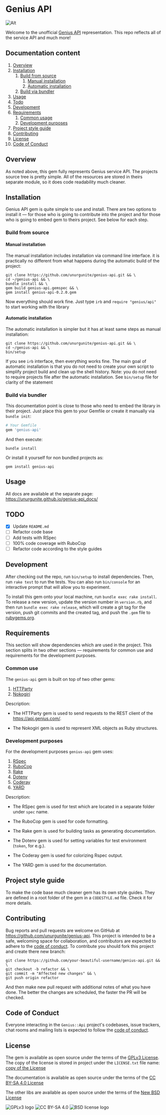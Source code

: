 # Genius API

![Alt](https://repobeats.axiom.co/api/embed/0163add5bf43300944ef69ad09cf68f1a0176bf6.svg "Project stats")

Welcome to the unofficial [Genius API](https://docs.genius.com) representation. This repo reflects all of the service
API and much more!

## Documentation content

1. [Overview][1]
2. [Installation][2]
    1. [Build from source][2.1]
        1. [Manual installation][2.1.1]
        2. [Automatic installation][2.1.2]
    2. [Build via bundler][2.2]
3. [Usage][3]
4. [Todo][4]
5. [Development][5]
6. [Requirements][6]
    1. [Common usage][6.1]
    2. [Development purposes][6.2]
7. [Project style guide][7]
8. [Contributing][8]
9. [License][9]
10. [Code of Conduct][10]

## Overview

As noted above, this gem fully represents Genius service API. The projects source tree is pretty simple. All of the
resources are stored in theirs separate module, so it does code readability much cleaner.

## Installation

Genius API gem is quite simple to use and install. There are two options to install it — for those who is going to
contribute into the project and for those who is going to embed gem to theirs project. See below for each step.

### Build from source

#### Manual installation

The manual installation includes installation via command line interface. it is practically no different from what
happens during the automatic build of the project:

```shell
git clone https://github.com/unurgunite/genius-api.git && \
cd ~/genius-api && \
bundle install && \
gem build genius-api.gemspec && \
gem install genius-api-0.2.0.gem
```

Now everything should work fine. Just type `irb` and `require "genius/api"` to start working with the library

#### Automatic installation

The automatic installation is simpler but it has at least same steps as manual installation:

```shell
git clone https://github.com/unurgunite/genius-api.git && \
cd ~/genius-api && \
bin/setup
```

If you see `irb` interface, then everything works fine. The main goal of automatic installation is that you do not need
to create your own script to simplify project build and clean up the shell history. Note: you do not need to require
projects file after the automatic installation. See `bin/setup` file for clarity of the statement

### Build via bundler

This documentation point is close to those who need to embed the library in their project. Just place this gem to your
Gemfile or create it manually via `bundle init`:

```ruby
# Your Gemfile
gem 'genius-api'
```

And then execute:

```shell
bundle install
```

Or install it yourself for non bundled projects as:

```shell
gem install genius-api
```

## Usage

All docs are available at the separate page: https://unurgunite.github.io/genius-api_docs/

## TODO

- [x] Update `README.md`
- [ ] Refactor code base
- [ ] Add tests with RSpec
- [ ] 100% code coverage with RuboCop
- [ ] Refactor code according to the style guides

## Development

After checking out the repo, run `bin/setup` to install dependencies. Then, run `rake test` to run the tests. You can
also run `bin/console` for an interactive prompt that will allow you to experiment.

To install this gem onto your local machine, run `bundle exec rake install`. To release a new version, update the
version number in `version.rb`, and then run `bundle exec rake release`, which will create a git tag for the version,
push git commits and the created tag, and push the `.gem` file to [rubygems.org](https://rubygems.org).

## Requirements

This section will show dependencies which are used in the project. This section splits in two other sections —
requirements for common use and requirements for the development purposes.

### Common use

The `genius-api` gem is built on top of two other gems:

1. [HTTParty][101]
2. [Nokogiri][102]

Description:

* The HTTParty gem is used to send requests to the REST client of the https://api.genius.com/.

* The Nokogiri gem is used to represent XML objects as Ruby structures.

### Development purposes

For the development purposes `genius-api` gem uses:

1. [RSpec][201]
2. [RuboCop][202]
3. [Rake][203]
4. [Dotenv][204]
5. [Coderay][205]
6. [YARD][206]

Description:

* The RSpec gem is used for test which are located in a separate folder under `spec` name.

* The RuboCop gem is used for code formatting.

* The Rake gem is used for building tasks as generating documentation.

* The Dotenv gem is used for setting variables for test environment (`token`, for e.g.).

* The Coderay gem is used for colorizing Rspec output.

* The YARD gem is used for the documentation.

## Project style guide

To make the code base much cleaner gem has its own style guides. They are defined in a root folder of the gem in
a `CODESTYLE.md` file. Check it for more details.

## Contributing

Bug reports and pull requests are welcome on GitHub at https://github.com/unurgunite/genius-api. This project is
intended to be a safe, welcoming space for collaboration, and contributors are expected to adhere to
the [code of conduct](https://github.com/unurgunite/genius-api/blob/master/CODE_OF_CONDUCT.md). To contribute you should
fork this project and create there new branch:

```shell
git clone https://github.com/your-beautiful-username/genius-api.git && \
git checkout -b refactor && \
git commit -m "Affected new changes" && \
git push origin refactor
```

And then make new pull request with additional notes of what you have done. The better the changes are scheduled, the
faster the PR will be checked.

## Code of Conduct

Everyone interacting in the `Genius::Api` project's codebases, issue trackers, chat rooms and mailing lists is expected
to follow the [code of conduct](https://github.com/unurgunite/genius-api/blob/master/CODE_OF_CONDUCT.md).

## License

The gem is available as open source under the terms of the [GPLv3 License](https://opensource.org/licenses/GPL-3.0). The
copy of the license is stored in project under the `LICENSE.txt` file
name: [copy of the License](https://github.com/unurgunite/genius-api/blob/master/LICENSE.txt)

The documentation is available as open source under the terms of
the [CC BY-SA 4.0 License](https://creativecommons.org/licenses/by-sa/4.0/)

The other libs are available as open source under the terms of
the [New BSD License](https://opensource.org/licenses/BSD-3-Clause)

![GPLv3 logo](https://www.gnu.org/graphics/gplv3-or-later.png)
![CC BY-SA 4.0](https://mirrors.creativecommons.org/presskit/buttons/88x31/svg/by-nc.svg)
![BSD license logo](https://upload.wikimedia.org/wikipedia/commons/4/42/License_icon-bsd-88x31.png)

[1]:https://github.com/unurgunite/genius-api#overview

[2]:https://github.com/unurgunite/genius-api#installation

[2.1]:https://github.com/unurgunite/genius-api#build-from-source

[2.1.1]:https://github.com/unurgunite/genius-api#manual-installation

[2.1.2]:https://github.com/unurgunite/genius-api#automatic-installation

[2.2]:https://github.com/unurgunite/genius-api#build-via-bundler

[3]:https://github.com/unurgunite/genius-api#usage

[4]:https://github.com/unurgunite/genius-api#todo

[5]:https://github.com/unurgunite/genius-api#development

[6]:https://github.com/unurgunite/genius-api#requirements

[6.1]:https://github.com/unurgunite/genius-api#common-usage

[6.2]:https://github.com/unurgunite/genius-api#development-purposes

[7]:https://github.com/unurgunite/genius-api#project-style-guide

[8]:https://github.com/unurgunite/genius-api#contributing

[9]:https://github.com/unurgunite/genius-api#license

[10]:https://github.com/unurgunite/genius-api#code-of-conduct

[101]:https://rubygems.org/gems/httparty

[102]:https://rubygems.org/gems/nokogiri

[201]:https://rubygems.org/gems/rspec

[202]:https://rubygems.org/gems/rubocop

[203]:https://rubygems.org/gems/rake

[204]:https://rubygems.org/gems/dotenv

[205]:https://rubygems.org/gems/coderay

[206]:https://rubygems.org/gems/yard
